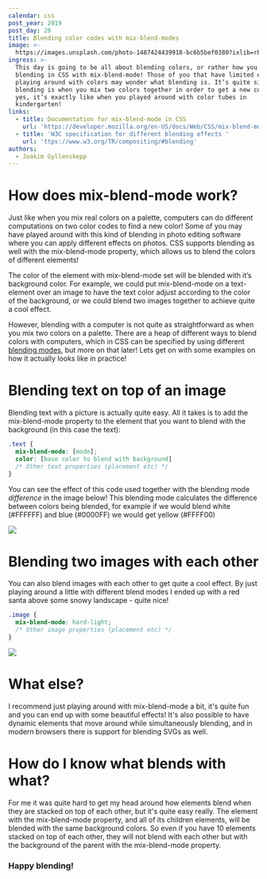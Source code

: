 ```yaml
---
calendar: css
post_year: 2019
post_day: 20
title: Blending color codes with mix-blend-modes
image: >-
  https://images.unsplash.com/photo-1487424439918-bc6b5bef0380?ixlib=rb-1.2.1&ixid=eyJhcHBfaWQiOjEyMDd9&auto=format&fit=crop&w=2691&q=80
ingress: >-
  This day is going to be all about blending colors, or rather how you can do
  blending in CSS with mix-blend-mode! Those of you that have limited experience
  playing around with colors may wonder what blending is. It’s quite simple,
  blending is when you mix two colors together in order to get a new color - and
  yes, it’s exactly like when you played around with color tubes in
  kindergarten!
links:
  - title: Documentation for mix-blend-mode in CSS
    url: 'https://developer.mozilla.org/en-US/docs/Web/CSS/mix-blend-mode'
  - title: 'W3C specification for different blending effects '
    url: 'ttps://www.w3.org/TR/compositing/#blending'
authors:
  - Joakim Gyllenskepp
---
```

# How does mix-blend-mode work?
Just like when you mix real colors on a palette, computers can do different computations on two color codes to find a new color! Some of you may have played around with this kind of blending in photo editing software where you can apply different effects on photos. CSS supports blending as well with the mix-blend-mode property, which allows us to blend the colors of different elements! 

The color of the element with mix-blend-mode set will be blended with it’s background color. For example, we could put mix-blend-mode on a text-element over an image to have the text color adjust according to the color of the background, or we could blend two images together to achieve quite a cool effect.

However, blending with a computer is not quite as straightforward as when you mix two colors on a palette. There are a heap of different ways to blend colors with computers, which in CSS can be specified by using different [blending modes](https://developer.mozilla.org/en-US/docs/Web/CSS/mix-blend-mode), but more on that later! 
Lets get on with some examples on how it actually looks like in practice! 


# Blending text on top of an image
Blending text with a picture is actually quite easy. All it takes is to add the mix-blend-mode property to the element that you want to blend with the background (in this case the text):

``` CSS
.text {
  mix-blend-mode: [mode];
  color: [base color to blend with background]
  /* Other text properties (placement etc) */
}
```
You can see the effect of this code used together with the blending mode *difference* in the image below! This blending mode calculates the difference between colors being blended, for example if we would blend white (#FFFFFF) and blue (#0000FF) we would get yellow (#FFFF00)

<img class="wide-image" src="https://i.ibb.co/JjJ0Vsf/css-christmas-textpic.png" />


# Blending two images with each other
You can also blend images with each other to get quite a cool effect. By just playing around a little with different blend modes I ended up with a red santa above some snowy landscape - quite nice!

``` CSS
.image {
  mix-blend-mode: hard-light;
  /* Other image properties (placement etc) */
}
```

<img class="wide-image" src="https://i.ibb.co/vLhNgvN/css-christmas-picpic.png" />

# What else?
I recommend just playing around with mix-blend-mode a bit, it's quite fun and you can end up with some beautiful effects! It's also possible to have dynamic elements that move around while simultaneously blending, and in modern browsers there is support for blending SVGs as well. 

# How do I know what blends with what?
For me it was quite hard to get my head around how elements blend when they are stacked on top of each other, but it's quite easy really. The element with the mix-blend-mode property, and all of its children elements, will be blended with the same background colors. So even if you have 10 elements stacked on top of each other, they will not blend with each other but with the background of the parent with the mix-blend-mode property.

### Happy blending!
